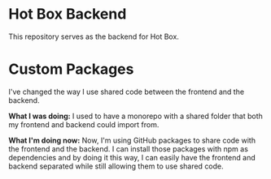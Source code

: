 # Hot Box Backend

This repository serves as the backend for Hot Box.

# Custom Packages

I've changed the way I use shared code between the frontend and the backend.

**What I was doing:** I used to have a monorepo with a shared folder that both my frontend and backend could import from.

**What I'm doing now:** Now, I'm using GitHub packages to share code with the frontend and the backend. I can install those packages with npm as dependencies and by doing it this way, I can easily have the frontend and backend separated while still allowing them to use shared code.